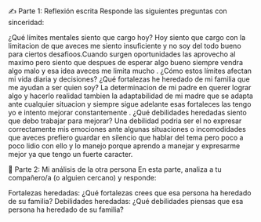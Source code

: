 ✍️ Parte 1: Reflexión escrita
Responde las siguientes preguntas con sinceridad:

¿Qué límites mentales siento que cargo hoy?
Hoy siento que cargo con la limitacion de que aveces me siento insuficiente y no soy del todo bueno para ciertos desafioos.Cuando surgen oportunidades las aprovecho al maximo pero siento que despues de esperar algo bueno siempre vendra algo malo y esa idea aveces me limita mucho .
¿Cómo estos límites afectan mi vida diaria y decisiones?
¿Qué fortalezas he heredado de mi familia que me ayudan a ser quien soy?
La determinacion de mi padre en querer lograr algo y hacerlo realidad tambien la adaptabilidad de mi madre que se adapta ante cualquier situacion y siempre sigue adelante esas fortaleces las tengo yo e intento mejorar constantemente .
¿Qué debilidades heredadas siento que debo trabajar para mejorar?
Una debilidad podria ser el no expresar correctamente mis emociones ante algunas situaciones o incomodidades que aveces prefiero guardar en silencio que hablar del tema pero poco a poco lidio con ello y lo manejo porque aprendo a manejar y expresarme mejor ya que tengo un fuerte caracter.

💬 Parte 2: Mi análisis de la otra persona
En esta parte, analiza a tu compañero/a (o alguien cercano) y responde:

Fortalezas heredadas: ¿Qué fortalezas crees que esa persona ha heredado de su familia?
Debilidades heredadas: ¿Qué debilidades piensas que esa persona ha heredado de su familia?
